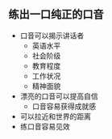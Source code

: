 ## 练出一口纯正的口音

- 口音可以揭示讲话者
  - 英语水平
  - 社会阶级
  - 教育程度
  - 工作状况
  - 精神面貌
- 漂亮的口音可以提高自信
  - 口音容易获得成就感
- 可以拉近和世界的距离
- 练口音容易见效